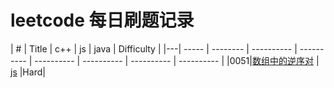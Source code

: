 leetcode 每日刷题记录
========

| # | Title | c++ | js | java | Difficulty |
|---| ----- | -------- | ---------- | ---------- | ---------- | ---------- | ---------- | ---------- |
|0051|[数组中的逆序对](https://leetcode-cn.com/problems/shu-zu-zhong-de-ni-xu-dui-lcof/) | [js](./src/0051/0051.js) |Hard|